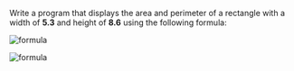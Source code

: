 Write a program that displays the area and perimeter of a rectangle with a width of **5.3** and height of **8.6** using the following formula:  
  
![formula](https://render.githubusercontent.com/render/math?math=\huge\color{red}{area%20=%20width%20\times%20height})  
  
![formula](https://render.githubusercontent.com/render/math?math=\huge\color{red}{perimeter%20=%202%20\times%20\left(width%20%2B%20height\right)})